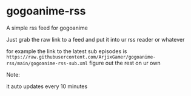 # gogoanime-rss
A simple rss feed for gogoanime


Just grab the raw link to a feed and put it into ur rss reader or whatever

for example the link to the latest sub episodes is ``https://raw.githubusercontent.com/ArjixGamer/gogoanime-rss/main/gogoanime-rss-sub.xml``
figure out the rest on ur own

Note:

it auto updates every 10 minutes
